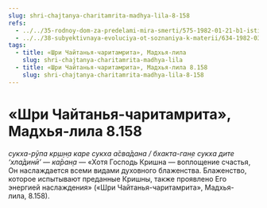 ```yaml
---
slug: shri-chajtanya-charitamrita-madhya-lila-8-158
refs:
  - ../../35-rodnoy-dom-za-predelami-mira-smerti/575-1982-01-21-b1-istinnaya-umirotvorennost-za-predelami-materialnoj-dvojstvennosti.md
  - ../../38-subyektivnaya-evoluciya-ot-soznaniya-k-materii/634-1982-03-29-d4-baladev-krishna-radharani-i-samopoznanie-absolyuta.md
tags:
  - title: «Шри Чайтанья-чаритамрита», Мадхья-лила
    slug: shri-chajtanya-charitamrita-madhya-lila
  - title: «Шри Чайтанья-чаритамрита», Мадхья-лила 8.158
    slug: shri-chajtanya-charitamrita-madhya-lila-8-158
---
```


# «Шри Чайтанья-чаритамрита», Мадхья-лила 8.158

*сукха-рӯпа кр̣ш̣н̣а каре сукха а̄сва̄дана / бхакта-ган̣е сукха дите ‘хла̄динӣ’ — ка̄ран̣а* — «Хотя Господь Кришна — воплощение счастья, Он наслаждается всеми видами духовного блаженства. Блаженство, которое испытывают преданные Кришны, также проявлено Его энергией наслаждения» («Шри Чайтанья-чаритамрита», Мадхья-лила, 8.158).

